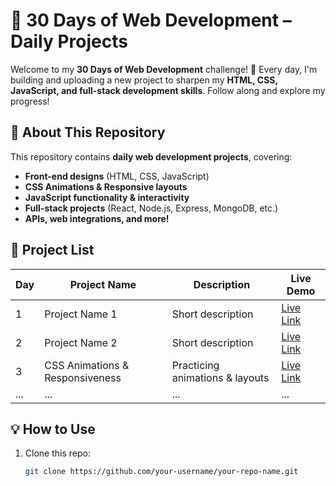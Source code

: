 # 🚀 30 Days of Web Development – Daily Projects  

Welcome to my **30 Days of Web Development** challenge! 🎯 Every day, I'm building and uploading a new project to sharpen my **HTML, CSS, JavaScript, and full-stack development skills**. Follow along and explore my progress!  

## 📌 About This Repository  
This repository contains **daily web development projects**, covering:  
- **Front-end designs** (HTML, CSS, JavaScript)  
- **CSS Animations & Responsive layouts**  
- **JavaScript functionality & interactivity**  
- **Full-stack projects** (React, Node.js, Express, MongoDB, etc.)  
- **APIs, web integrations, and more!**  

## 📅 Project List  
| Day | Project Name | Description | Live Demo |  
|----|--------------|-------------|------------|  
| 1  | Project Name 1 | Short description | [Live Link](#) |  
| 2  | Project Name 2 | Short description | [Live Link](#) |  
| 3  | CSS Animations & Responsiveness | Practicing animations & layouts | [Live Link](#) |  
| ...  | ...  | ... | ... |  

## 💡 How to Use  
1. Clone this repo:  
   ```bash
   git clone https://github.com/your-username/your-repo-name.git
